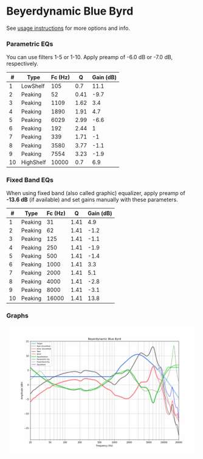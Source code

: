 # Beyerdynamic Blue Byrd
See [usage instructions](https://github.com/jaakkopasanen/AutoEq#usage) for more options and info.

### Parametric EQs
You can use filters 1-5 or 1-10. Apply preamp of -6.0 dB or -7.0 dB, respectively.

|   # | Type      |   Fc (Hz) |    Q |   Gain (dB) |
|-----|-----------|-----------|------|-------------|
|   1 | LowShelf  |       105 | 0.7  |        11.1 |
|   2 | Peaking   |        52 | 0.41 |        -9.7 |
|   3 | Peaking   |      1109 | 1.62 |         3.4 |
|   4 | Peaking   |      1890 | 1.91 |         4.7 |
|   5 | Peaking   |      6029 | 2.99 |        -6.6 |
|   6 | Peaking   |       192 | 2.44 |         1   |
|   7 | Peaking   |       339 | 1.71 |        -1   |
|   8 | Peaking   |      3580 | 3.77 |        -1.1 |
|   9 | Peaking   |      7554 | 3.23 |        -1.9 |
|  10 | HighShelf |     10000 | 0.7  |         6.9 |

### Fixed Band EQs
When using fixed band (also called graphic) equalizer, apply preamp of **-13.6 dB** (if available) and set gains manually with these parameters.

|   # | Type    |   Fc (Hz) |    Q |   Gain (dB) |
|-----|---------|-----------|------|-------------|
|   1 | Peaking |        31 | 1.41 |         4.9 |
|   2 | Peaking |        62 | 1.41 |        -1.2 |
|   3 | Peaking |       125 | 1.41 |        -1.1 |
|   4 | Peaking |       250 | 1.41 |        -1.9 |
|   5 | Peaking |       500 | 1.41 |        -1.4 |
|   6 | Peaking |      1000 | 1.41 |         3.3 |
|   7 | Peaking |      2000 | 1.41 |         5.1 |
|   8 | Peaking |      4000 | 1.41 |        -2.8 |
|   9 | Peaking |      8000 | 1.41 |        -3.1 |
|  10 | Peaking |     16000 | 1.41 |        13.8 |

### Graphs
![](./Beyerdynamic%20Blue%20Byrd.png)
